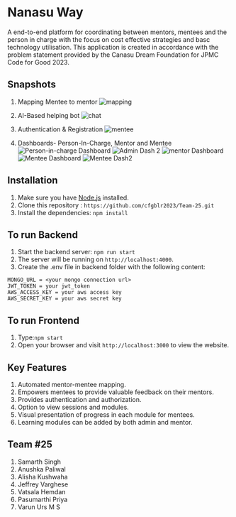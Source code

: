 # Nanasu Way
A end-to-end platform for coordinating between mentors, mentees and the person in charge with the focus on cost effective strategies and basc technology utilisation.
This application is created in accordance with the problem statement provided by the Canasu Dream Foundation for JPMC Code for Good 2023.

## Snapshots
1. Mapping Mentee to mentor
   ![mapping](https://github.com/cfgblr2023/Team-25/assets/70397438/f6185636-100b-4565-a1d1-8b661729d83e)

2. AI-Based helping bot
   ![chat](https://github.com/cfgblr2023/Team-25/assets/70397438/9da2d870-946c-4918-9a5b-a29f754ac93a)
   
4. Authentication & Registration
   ![mentee](https://github.com/cfgblr2023/Team-25/assets/70397438/f5c01772-2458-4f23-95cc-947fa9e7ad33)

5. Dashboards- Person-In-Charge, Mentor and Mentee
   ![Person-in-charge Dashboard](https://github.com/cfgblr2023/Team-25/assets/70397438/2f97795c-5d39-4a6d-80da-549f8a01ba60)
   ![Admin Dash 2](https://github.com/cfgblr2023/Team-25/assets/70397438/459028af-d577-4151-9ef1-9fe251cd2577)
   ![mentor Dashboard](https://github.com/cfgblr2023/Team-25/assets/70397438/7606eb44-cc2a-4a0c-bcae-0efc8eb50dcd)
   ![Mentee Dashboard](https://github.com/cfgblr2023/Team-25/assets/70397438/a6de2b92-fccc-4455-a4be-f27b58ad0363)
   ![Mentee Dash2](https://github.com/cfgblr2023/Team-25/assets/70397438/db342195-a0fc-422e-bbbe-1dccd06a45e1)

      
## Installation

1. Make sure you have [Node.js](https://nodejs.org) installed.
2. Clone this repository : `https://github.com/cfgblr2023/Team-25.git`
3. Install the dependencies: `npm install`


## To run Backend

1. Start the backend server: `npm run start`
2. The server will be running on `http://localhost:4000`.
3. Create the .env file in backend folder with the following content:
```
MONGO_URL = <your mongo connection url>
JWT_TOKEN = your jwt_token
AWS_ACCESS_KEY = your aws access key
AWS_SECRET_KEY = your aws secret key
```

## To run Frontend

 1. Type:`npm start`
 2. Open your browser and visit `http://localhost:3000` to view the website.

## Key Features
1. Automated mentor-mentee mapping.
2. Empowers mentees to provide valuable feedback on their mentors.
3. Provides authentication and authorization.
4. Option to view sessions and modules.
5. Visual presentation of progress in each module for mentees.
6. Learning modules can be added by both admin and mentor.


## Team #25
1. Samarth Singh
2. Anushka Paliwal
3. Alisha Kushwaha
4. Jeffrey Varghese
5. Vatsala Hemdan
6. Pasumarthi Priya
7. Varun Urs M S
